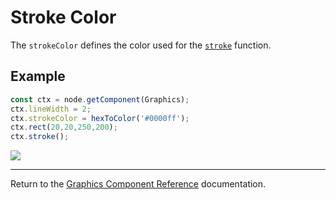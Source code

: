 # Stroke Color

The `strokeColor` defines the color used for the [`stroke`](./stroke.md) function.

## Example

```ts
const ctx = node.getComponent(Graphics);
ctx.lineWidth = 2;
ctx.strokeColor = hexToColor('#0000ff');
ctx.rect(20,20,250,200);
ctx.stroke();
```

<a href="strokeColor.png"><img src="strokeColor.png"></a>

<hr>

Return to the [Graphics Component Reference](../graphics.md) documentation.
